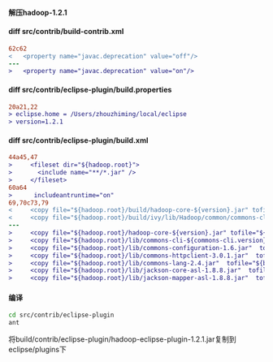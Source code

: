 #### 解压hadoop-1.2.1

#### diff src/contrib/build-contrib.xml

```diff
62c62
<   <property name="javac.deprecation" value="off"/>
---
>   <property name="javac.deprecation" value="on"/>
```

#### diff src/contrib/eclipse-plugin/build.properties
```diff
20a21,22
> eclipse.home = /Users/zhouzhiming/local/eclipse
> version=1.2.1
```

#### diff src/contrib/eclipse-plugin/build.xml
```diff
44a45,47
>     <fileset dir="${hadoop.root}">
>       <include name="**/*.jar" />
>     </fileset>
60a64
>      includeantruntime="on"
69,70c73,79
<     <copy file="${hadoop.root}/build/hadoop-core-${version}.jar" tofile="${build.dir}/lib/hadoop-core.jar" verbose="true"/>
<     <copy file="${hadoop.root}/build/ivy/lib/Hadoop/common/commons-cli-${commons-cli.version}.jar"  todir="${build.dir}/lib" verbose="true"/>
---
>     <copy file="${hadoop.root}/hadoop-core-${version}.jar" tofile="${build.dir}/lib/hadoop-core.jar" verbose="true"/>
>     <copy file="${hadoop.root}/lib/commons-cli-${commons-cli.version}.jar"  tofile="${build.dir}/lib/commons-cli.jar" verbose="true"/>
>     <copy file="${hadoop.root}/lib/commons-configuration-1.6.jar"  tofile="${build.dir}/lib/commons-configuration.jar" verbose="true"/>
>     <copy file="${hadoop.root}/lib/commons-httpclient-3.0.1.jar"  tofile="${build.dir}/lib/commons-httpclient.jar" verbose="true"/>
>     <copy file="${hadoop.root}/lib/commons-lang-2.4.jar"  tofile="${build.dir}/lib/commons-lang.jar" verbose="true"/>
>     <copy file="${hadoop.root}/lib/jackson-core-asl-1.8.8.jar"  tofile="${build.dir}/lib/jackson-core-asl.jar" verbose="true"/>
>     <copy file="${hadoop.root}/lib/jackson-mapper-asl-1.8.8.jar"  tofile="${build.dir}/lib/jackson-mapper-asl.jar" verbose="true"/>

```


#### 编译
```bash
cd src/contrib/eclipse-plugin
ant
```
将build/contrib/eclipse-plugin/hadoop-eclipse-plugin-1.2.1.jar复制到eclipse/plugins下
